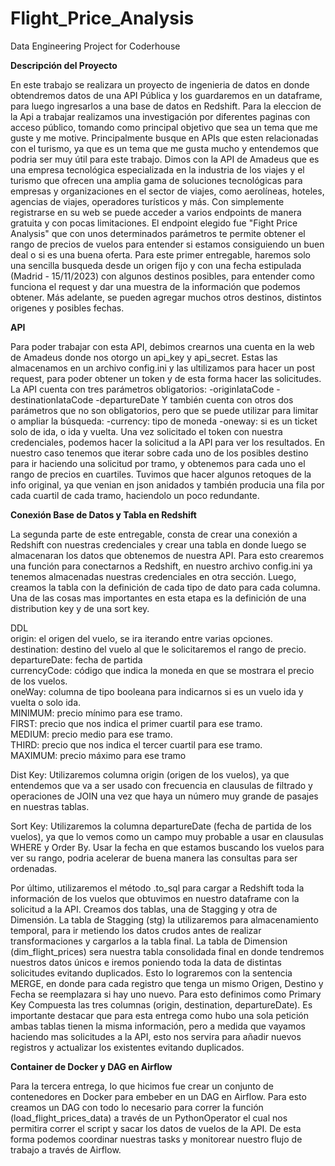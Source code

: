 # Flight_Price_Analysis
Data Engineering Project for Coderhouse

**Descripción del Proyecto**

En este trabajo se realizara un proyecto de ingenieria de datos en donde obtendremos datos de una API Pública y los guardaremos en un dataframe, para luego ingresarlos a una base de datos en Redshift. Para la eleccion de la Api a trabajar realizamos una investigación por diferentes paginas con acceso público, tomando como principal objetivo que sea un tema que me guste y me motive. Principalmente busque en APIs que esten relacionadas con el turismo, ya que es un tema que me gusta mucho y entendemos que podria ser muy útil para este trabajo. Dimos con la API de Amadeus que es una empresa tecnológica especializada en la industria de los viajes y el turismo que ofrecen una amplia gama de soluciones tecnológicas para empresas y organizaciones en el sector de viajes, como aerolíneas, hoteles, agencias de viajes, operadores turísticos y más. Con simplemente registrarse en su web se puede acceder a varios endpoints de manera gratuita y con pocas limitaciones. El endpoint elegido fue "Fight Price Analysis" que con unos determinados parámetros te permite obtener el rango de precios de vuelos para entender si estamos consiguiendo un buen deal o si es una buena oferta. Para este primer entregable, haremos solo una sencilla busqueda desde un origen fijo y con una fecha estipulada (Madrid - 15/11/2023) con algunos destinos posibles, para entender como funciona el request y dar una muestra de la información que podemos obtener. Más adelante, se pueden agregar muchos otros destinos, distintos origenes y posibles fechas.

**API**

Para poder trabajar con esta API, debimos crearnos una cuenta en la web de Amadeus donde nos otorgo un api_key y api_secret. Estas las almacenamos en un archivo config.ini y las ultilizamos para hacer un post request, para poder obtener un token y de esta forma hacer las solicitudes. La API cuenta con tres parámetros obligatorios: -originIataCode -destinationIataCode -departureDate Y también cuenta con otros dos parámetros que no son obligatorios, pero que se puede utilizar para limitar o ampliar la búsqueda: -currency: tipo de moneda -oneway: si es un ticket solo de ida, o ida y vuelta. Una vez solicitado el token con nuestra credenciales, podemos hacer la solicitud a la API para ver los resultados. En nuestro caso tenemos que iterar sobre cada uno de los posibles destino para ir haciendo una solicitud por tramo, y obtenemos para cada uno el rango de precios en cuartiles. Tuvimos que hacer algunos retoques de la info original, ya que venian en json anidados y también producia una fila por cada cuartil de cada tramo, haciendolo un poco redundante.

**Conexión Base de Datos y Tabla en Redshift**

La segunda parte de este entregable, consta de crear una conexión a Redshift con nuestras credenciales y crear una tabla en donde luego se almacenaran los datos que obtenemos de nuestra API. Para esto crearemos una función para conectarnos a Redshift, en nuestro archivo config.ini ya tenemos almacenadas nuestras credenciales en otra sección. Luego, creamos la tabla con la definición de cada tipo de dato para cada columna. Una de las cosas mas importantes en esta etapa es la definición de una distribution key y de una sort key.

DDL <br/>
origin: el origen del vuelo, se ira iterando entre varias opciones. <br/>
destination: destino del vuelo al que le solicitaremos el rango de precio. <br/>
departureDate: fecha de partida <br/>
currencyCode: código que indica la moneda en que se mostrara el precio de los vuelos. <br/>
oneWay: columna de tipo booleana para indicarnos si es un vuelo ida y vuelta o solo ida. <br/>
MINIMUM: precio mínimo para ese tramo. <br/>
FIRST: precio que nos indica el primer cuartil para ese tramo. <br/>
MEDIUM: precio medio para ese tramo. <br/>
THIRD: precio que nos indica el tercer cuartil para ese tramo. <br/>
MAXIMUM: precio máximo para ese tramo <br/>

Dist Key: Utilizaremos columna origin (origen de los vuelos), ya que entendemos que va a ser usado con frecuencia en clausulas de filtrado y operaciones de JOIN una vez que haya un número muy grande de pasajes en nuestras tablas. <br/>

Sort Key: Utilizaremos la columna departureDate (fecha de partida de los vuelos), ya que lo vemos como un campo muy probable a usar en clausulas WHERE y Order By. Usar la fecha en que estamos buscando los vuelos para ver su rango, podria acelerar de buena manera las consultas para ser ordenadas. <br/>


Por último, utilizaremos el método .to_sql para cargar a Redshift toda la información de los vuelos que obtuvimos en nuestro dataframe con la solicitud a la API. Creamos dos tablas, una de Stagging y otra de Dimensión. La tabla de Stagging (stg) la utilizaremos para almacenamiento temporal, para ir metiendo los datos crudos antes de realizar transformaciones y cargarlos a la tabla final. La tabla de Dimension (dim_flight_prices) sera nuestra tabla consolidada final en donde tendremos nuestros datos únicos e iremos poniendo toda la data de distintas solicitudes evitando duplicados. Esto lo lograremos con la sentencia MERGE, en donde para cada registro que tenga un mismo Origen, Destino y Fecha se reemplazara si hay uno nuevo. Para esto definimos como Primary Key Compuesta las tres columnas (origin, destination, departureDate). Es importante destacar que para esta entrega como hubo una sola petición ambas tablas tienen la misma información, pero a medida que vayamos haciendo mas solicitudes a la API, esto nos servira para añadir nuevos registros y actualizar los existentes evitando duplicados.

**Container de Docker y DAG en Airflow**

Para la tercera entrega, lo que hicimos fue crear un conjunto de contenedores en Docker para embeber en un DAG en Airflow. Para esto creamos un DAG con todo lo necesario para correr la función (load_flight_prices_data) a través de un PythonOperator el cual nos permitira correr el script y sacar los datos de vuelos de la API. De esta forma podemos coordinar nuestras tasks y monitorear nuestro flujo de trabajo a través de Airflow. 

